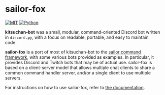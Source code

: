 # sailor-fox

[![MIT](https://img.shields.io/badge/License-MIT-brightgreen.svg)](https://gitlab.com/n303p4/sailor-fox/blob/master/LICENSE.txt)
[![Python](https://img.shields.io/badge/Python-3.7-brightgreen.svg)](https://python.org/)

**kitsuchan-bot** was a small, modular, command-oriented Discord bot written in `discord.py`,
with a focus on readable, portable, and easy to maintain code.

**sailor-fox** is a port of most of kitsuchan-bot
to the [sailor command framework](https://gitlab.com/n303p4/sailor), with some various bots
provided as examples.
In particular, it provides Discord and Twitch bots that may be of actual use.
sailor-fox is based on a client-server model that allows multiple chat clients to share a common
command handler server, and/or a single client to use multiple servers.

For instructions on how to use sailor-fox, refer to [the documentation](docs).

